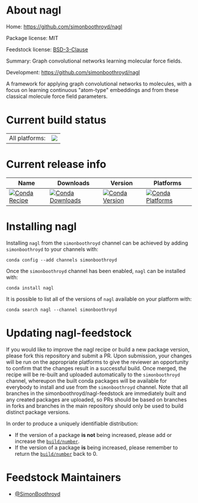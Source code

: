 About nagl
==========

Home: https://github.com/simonboothroyd/nagl

Package license: MIT

Feedstock license: [BSD-3-Clause](https://github.com/simonboothroyd/nagl-feedstock/blob/master/LICENSE.txt)

Summary: Graph convolutional networks learning molecular force fields.

Development: https://github.com/simonboothroyd/nagl

A framework for applying graph convolutional networks to molecules,
with a focus on learning continuous "atom-type" embeddings and from
these classical molecule force field parameters.


Current build status
====================


<table><tr><td>All platforms:</td>
    <td>
      <a href="https://dev.azure.com/simonboothroyd/feedstock-builds/_build/latest?definitionId=6&branchName=master">
        <img src="https://dev.azure.com/simonboothroyd/feedstock-builds/_apis/build/status/nagl-feedstock?branchName=master">
      </a>
    </td>
  </tr>
</table>

Current release info
====================

| Name | Downloads | Version | Platforms |
| --- | --- | --- | --- |
| [![Conda Recipe](https://img.shields.io/badge/recipe-nagl-green.svg)](https://anaconda.org/simonboothroyd/nagl) | [![Conda Downloads](https://img.shields.io/conda/dn/simonboothroyd/nagl.svg)](https://anaconda.org/simonboothroyd/nagl) | [![Conda Version](https://img.shields.io/conda/vn/simonboothroyd/nagl.svg)](https://anaconda.org/simonboothroyd/nagl) | [![Conda Platforms](https://img.shields.io/conda/pn/simonboothroyd/nagl.svg)](https://anaconda.org/simonboothroyd/nagl) |

Installing nagl
===============

Installing `nagl` from the `simonboothroyd` channel can be achieved by adding `simonboothroyd` to your channels with:

```
conda config --add channels simonboothroyd
```

Once the `simonboothroyd` channel has been enabled, `nagl` can be installed with:

```
conda install nagl
```

It is possible to list all of the versions of `nagl` available on your platform with:

```
conda search nagl --channel simonboothroyd
```




Updating nagl-feedstock
=======================

If you would like to improve the nagl recipe or build a new
package version, please fork this repository and submit a PR. Upon submission,
your changes will be run on the appropriate platforms to give the reviewer an
opportunity to confirm that the changes result in a successful build. Once
merged, the recipe will be re-built and uploaded automatically to the
`simonboothroyd` channel, whereupon the built conda packages will be available for
everybody to install and use from the `simonboothroyd` channel.
Note that all branches in the simonboothroyd/nagl-feedstock are
immediately built and any created packages are uploaded, so PRs should be based
on branches in forks and branches in the main repository should only be used to
build distinct package versions.

In order to produce a uniquely identifiable distribution:
 * If the version of a package **is not** being increased, please add or increase
   the [``build/number``](https://conda.io/docs/user-guide/tasks/build-packages/define-metadata.html#build-number-and-string).
 * If the version of a package **is** being increased, please remember to return
   the [``build/number``](https://conda.io/docs/user-guide/tasks/build-packages/define-metadata.html#build-number-and-string)
   back to 0.

Feedstock Maintainers
=====================

* [@SimonBoothroyd](https://github.com/SimonBoothroyd/)

